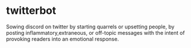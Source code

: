 # twitterbot
Sowing discord on twitter by starting quarrels or upsetting people, by posting inflammatory,extraneous, or off-topic messages with the intent of provoking readers into an emotional response.
